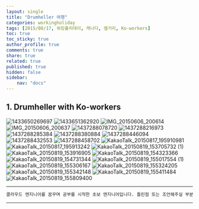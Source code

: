 ```yaml
---
layout: single
title: "Drumheller 여행"
categories: workingholiday
tags: [2015/08/17, 워킹홀리데이, 캐나다, 캘거리, Ko-workers]
toc: true
toc_sticky: true
author_profile: true
comments: true
share: true
related: true
published: true
hidden: false
sidebar: 
    nav: "docs"
---
```


## 1. Drumheller with Ko-workers

![1433650269697](https://user-images.githubusercontent.com/124491456/229278599-9ad0a2f4-f1cb-4c5e-a263-454d2e93188f.jpeg)
![1433651362920](https://user-images.githubusercontent.com/124491456/229278601-7106a9e7-12bc-49ef-ba77-c4870f7c2c35.jpeg)
![IMG_20150606_200614](https://user-images.githubusercontent.com/124491456/229278607-8be3065a-6dc6-460c-ae30-1c927ad7a41a.jpg)
![IMG_20150606_200637](https://user-images.githubusercontent.com/124491456/229278609-f7231976-9f70-4c75-be0d-431b6d89db39.jpg)
![1437288078720](https://user-images.githubusercontent.com/124491456/229278688-abc34914-3cca-4a4d-974c-62d40fad64e2.jpeg)
![1437288216973](https://user-images.githubusercontent.com/124491456/229278694-0ab88999-d168-4956-afa4-6e5c06000fff.jpeg)
![1437288285384](https://user-images.githubusercontent.com/124491456/229278700-8184e8fa-3b96-4fe0-9e5d-83e9f85b7cfe.jpeg)
![1437288380884](https://user-images.githubusercontent.com/124491456/229278716-3fecebca-3dfb-4055-962b-4f0228efa173.jpeg)
![1437288446094](https://user-images.githubusercontent.com/124491456/229278728-c2b097f8-ceca-4587-953a-83a5820cb760.jpeg)
![1437288432553](https://user-images.githubusercontent.com/124491456/229278732-fd443e8e-f7f8-4b54-84b2-1195647af1e5.jpeg)
![1437288458702](https://user-images.githubusercontent.com/124491456/229278740-f5e6ed66-5ff1-4415-bcd4-17d6f0af80b9.jpeg)
![KakaoTalk_20150817_195910981](https://user-images.githubusercontent.com/124491456/229279040-560b61a7-86cd-4b47-b546-41b10336c8cc.jpg)
![KakaoTalk_20150817_195913242](https://user-images.githubusercontent.com/124491456/229279052-8d3dec1f-b95a-45e6-8503-accc8bc2dbe1.jpg)
![KakaoTalk_20150819_153705732 (1)](https://user-images.githubusercontent.com/124491456/229279064-6a4d156e-6e65-4c20-ac5b-67679aecb606.jpg)
![KakaoTalk_20150819_153916905](https://user-images.githubusercontent.com/124491456/229279074-073cc960-68b8-42e2-92c3-692390164f83.jpg)
![KakaoTalk_20150819_154323366](https://user-images.githubusercontent.com/124491456/229279083-69abcfcc-0b7a-4067-86d8-680e71e46fd8.jpg)
![KakaoTalk_20150819_154731344](https://user-images.githubusercontent.com/124491456/229279095-918bb6f6-f1ca-4a8c-a554-e73e439e1b7c.jpg)
![KakaoTalk_20150819_155017554 (1)](https://user-images.githubusercontent.com/124491456/229279110-bf04faee-4e2f-458c-92f1-b66ce3c378f2.jpg)
![KakaoTalk_20150819_155306167](https://user-images.githubusercontent.com/124491456/229279132-e580ef31-3381-4297-81ac-d6fcdd929535.jpg)
![KakaoTalk_20150819_155324205](https://user-images.githubusercontent.com/124491456/229279139-b096a08f-1260-4068-8083-fa0573bcd19a.jpg)
![KakaoTalk_20150819_155342148](https://user-images.githubusercontent.com/124491456/229279144-5210936a-7035-4cd5-9f87-fe54fc52c0e6.jpg)
![KakaoTalk_20150819_155411484](https://user-images.githubusercontent.com/124491456/229279162-fe8e9cf4-d849-428f-bf96-1387f8cf8391.jpg)
![KakaoTalk_20150819_155809400](https://user-images.githubusercontent.com/124491456/229279194-3736bbc9-ea15-497c-83b7-9b095dafbc6b.jpg)

---

```bash
클라우드 엔지니어를 꿈꾸며 공부를 시작한 초보 엔지니어입니다. 틀린점 또는 조언해주실 부분이 있으시면 친절하게 댓글 부탁드립니다. 방문해 주셔서 감사합니다 :)
```

---
